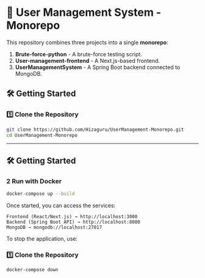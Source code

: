# 🚀 User Management System - Monorepo

This repository combines three projects into a single **monorepo**:

1. **Brute-force-python** - A brute-force testing script.
2. **User-management-frontend** - A Next.js-based frontend.
3. **UserManagementSystem** - A Spring Boot backend connected to MongoDB.

## 🛠️ **Getting Started**

### 1️⃣ **Clone the Repository**

```sh
git clone https://github.com/Hizaguru/UserManagement-Monorepo.git
cd UserManagement-Monorepo
```

---

## 🛠️ **Getting Started**

### 2 **Run with Docker**

```sh
docker-compose up --build
```

Once started, you can access the services:

    Frontend (React/Next.js) → http://localhost:3000
    Backend (Spring Boot API) → http://localhost:8080
    MongoDB → mongodb://localhost:27017

To stop the application, use:

### 1️⃣ **Clone the Repository**

```sh
docker-compose down
```
